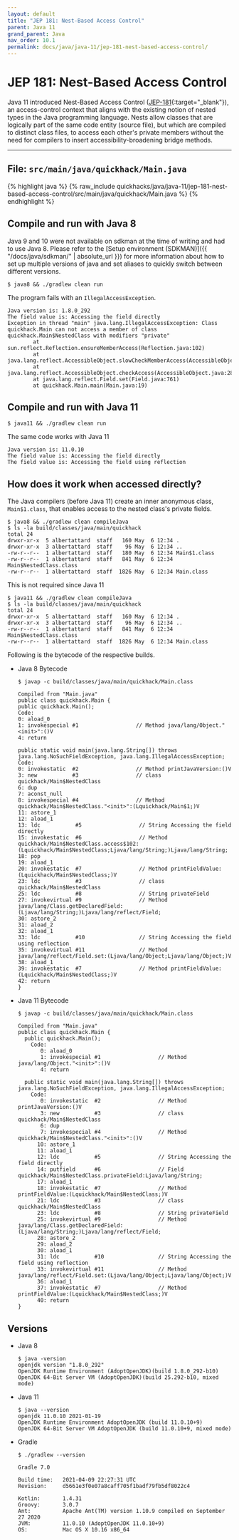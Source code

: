 ```yaml
---
layout: default
title: "JEP 181: Nest-Based Access Control"
parent: Java 11
grand_parent: Java
nav_order: 10.1
permalink: docs/java/java-11/jep-181-nest-based-access-control/
---
```


# JEP 181: Nest-Based Access Control

Java 11 introduced Nest-Based Access Control ([JEP-181](https://openjdk.java.net/jeps/181){:target="_blank"}), an
access-control context that aligns with the existing notion of nested types in the Java programming language. Nests
allow classes that are logically part of the same code entity (source file), but which are compiled to distinct class
files, to access each other's private members without the need for compilers to insert accessibility-broadening bridge
methods.

---

## File: `src/main/java/quickhack/Main.java`

{% highlight java %}
{% raw_include quickhacks/java/java-11/jep-181-nest-based-access-control/src/main/java/quickhack/Main.java %}
{% endhighlight %}

## Compile and run with Java 8

Java 9 and 10 were not available on sdkman at the time of writing and had to use Java 8. Please refer to
the [Setup environment (SDKMAN)]({{ "/docs/java/sdkman/" | absolute_url }}) for more information about how to set up
multiple versions of java and set aliases to quickly switch between different versions.

```console
$ java8 && ./gradlew clean run
```

The program fails with an `IllegalAccessException`.

```console
Java version is: 1.8.0_292
The field value is: Accessing the field directly
Exception in thread "main" java.lang.IllegalAccessException: Class quickhack.Main can not access a member of class quickhack.Main$NestedClass with modifiers "private"
        at sun.reflect.Reflection.ensureMemberAccess(Reflection.java:102)
        at java.lang.reflect.AccessibleObject.slowCheckMemberAccess(AccessibleObject.java:296)
        at java.lang.reflect.AccessibleObject.checkAccess(AccessibleObject.java:288)
        at java.lang.reflect.Field.set(Field.java:761)
        at quickhack.Main.main(Main.java:19)
```

## Compile and run with Java 11

```console
$ java11 && ./gradlew clean run
```

The same code works with Java 11

```console
Java version is: 11.0.10
The field value is: Accessing the field directly
The field value is: Accessing the field using reflection
```

## How does it work when accessed directly?

The Java compilers (before Java 11) create an inner anonymous class, `Main$1.class`, that enables access to the nested
class's private fields.

```console
$ java8 && ./gradlew clean compileJava
$ ls -la build/classes/java/main/quickhack
total 24
drwxr-xr-x  5 albertattard  staff   160 May  6 12:34 .
drwxr-xr-x  3 albertattard  staff    96 May  6 12:34 ..
-rw-r--r--  1 albertattard  staff   180 May  6 12:34 Main$1.class
-rw-r--r--  1 albertattard  staff   841 May  6 12:34 Main$NestedClass.class
-rw-r--r--  1 albertattard  staff  1826 May  6 12:34 Main.class
```

This is not required since Java 11

```console
$ java11 && ./gradlew clean compileJava
$ ls -la build/classes/java/main/quickhack
total 24
drwxr-xr-x  5 albertattard  staff   160 May  6 12:34 .
drwxr-xr-x  3 albertattard  staff    96 May  6 12:34 ..
-rw-r--r--  1 albertattard  staff   841 May  6 12:34 Main$NestedClass.class
-rw-r--r--  1 albertattard  staff  1826 May  6 12:34 Main.class
```

Following is the bytecode of the respective builds.

- Java 8 Bytecode

  ```console
  $ javap -c build/classes/java/main/quickhack/Main.class
  
  Compiled from "Main.java"
  public class quickhack.Main {
  public quickhack.Main();
  Code:
  0: aload_0
  1: invokespecial #1                  // Method java/lang/Object."<init>":()V
  4: return
  
  public static void main(java.lang.String[]) throws java.lang.NoSuchFieldException, java.lang.IllegalAccessException;
  Code:
  0: invokestatic  #2                  // Method printJavaVersion:()V
  3: new           #3                  // class quickhack/Main$NestedClass
  6: dup
  7: aconst_null
  8: invokespecial #4                  // Method quickhack/Main$NestedClass."<init>":(Lquickhack/Main$1;)V
  11: astore_1
  12: aload_1
  13: ldc           #5                  // String Accessing the field directly
  15: invokestatic  #6                  // Method quickhack/Main$NestedClass.access$102:(Lquickhack/Main$NestedClass;Ljava/lang/String;)Ljava/lang/String;
  18: pop
  19: aload_1
  20: invokestatic  #7                  // Method printFieldValue:(Lquickhack/Main$NestedClass;)V
  23: ldc           #3                  // class quickhack/Main$NestedClass
  25: ldc           #8                  // String privateField
  27: invokevirtual #9                  // Method java/lang/Class.getDeclaredField:(Ljava/lang/String;)Ljava/lang/reflect/Field;
  30: astore_2
  31: aload_2
  32: aload_1
  33: ldc           #10                 // String Accessing the field using reflection
  35: invokevirtual #11                 // Method java/lang/reflect/Field.set:(Ljava/lang/Object;Ljava/lang/Object;)V
  38: aload_1
  39: invokestatic  #7                  // Method printFieldValue:(Lquickhack/Main$NestedClass;)V
  42: return
  }
  ```

- Java 11 Bytecode

  ```console
  $ javap -c build/classes/java/main/quickhack/Main.class
  
  Compiled from "Main.java"
  public class quickhack.Main {
    public quickhack.Main();
      Code:
         0: aload_0
         1: invokespecial #1                  // Method java/lang/Object."<init>":()V
         4: return
  
    public static void main(java.lang.String[]) throws java.lang.NoSuchFieldException, java.lang.IllegalAccessException;
      Code:
         0: invokestatic  #2                  // Method printJavaVersion:()V
         3: new           #3                  // class quickhack/Main$NestedClass
         6: dup
         7: invokespecial #4                  // Method quickhack/Main$NestedClass."<init>":()V
        10: astore_1
        11: aload_1
        12: ldc           #5                  // String Accessing the field directly
        14: putfield      #6                  // Field quickhack/Main$NestedClass.privateField:Ljava/lang/String;
        17: aload_1
        18: invokestatic  #7                  // Method printFieldValue:(Lquickhack/Main$NestedClass;)V
        21: ldc           #3                  // class quickhack/Main$NestedClass
        23: ldc           #8                  // String privateField
        25: invokevirtual #9                  // Method java/lang/Class.getDeclaredField:(Ljava/lang/String;)Ljava/lang/reflect/Field;
        28: astore_2
        29: aload_2
        30: aload_1
        31: ldc           #10                 // String Accessing the field using reflection
        33: invokevirtual #11                 // Method java/lang/reflect/Field.set:(Ljava/lang/Object;Ljava/lang/Object;)V
        36: aload_1
        37: invokestatic  #7                  // Method printFieldValue:(Lquickhack/Main$NestedClass;)V
        40: return
  }
  ```

## Versions

- Java 8

  ```console
  $ java -version
  openjdk version "1.8.0_292"
  OpenJDK Runtime Environment (AdoptOpenJDK)(build 1.8.0_292-b10)
  OpenJDK 64-Bit Server VM (AdoptOpenJDK)(build 25.292-b10, mixed mode)
  ```

- Java 11

  ```console
  $ java --version
  openjdk 11.0.10 2021-01-19
  OpenJDK Runtime Environment AdoptOpenJDK (build 11.0.10+9)
  OpenJDK 64-Bit Server VM AdoptOpenJDK (build 11.0.10+9, mixed mode)
  ```

- Gradle

  ```console
  $ ./gradlew --version

  Gradle 7.0

  Build time:   2021-04-09 22:27:31 UTC
  Revision:     d5661e3f0e07a8caff705f1badf79fb5df8022c4

  Kotlin:       1.4.31
  Groovy:       3.0.7
  Ant:          Apache Ant(TM) version 1.10.9 compiled on September 27 2020
  JVM:          11.0.10 (AdoptOpenJDK 11.0.10+9)
  OS:           Mac OS X 10.16 x86_64
  ```

